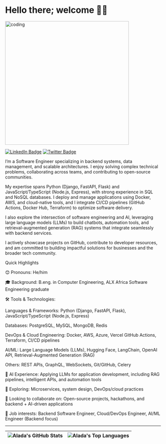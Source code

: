 # Hello there; welcome 👋🏾

<img src = 'https://cdn.dribbble.com/users/1162077/screenshots/3848914/media/7ed7d5ca074b48b328150e5a231e8d1f.gif' alt = 'coding' width = '400px'>

[![LinkedIn Badge](https://img.shields.io/badge/-LinkedIn-blue?style=for-the-badge&logo=Linkedin&logoColor=white)](https://www.linkedin.com/in/abdulrahman-yakub-alada) 
[![Twitter Badge](https://img.shields.io/badge/-Twitter-1ca0f1?style=for-the-badge&logo=twitter&logoColor=white)](https://twitter.com/Alada_jr)


I’m a Software Engineer specializing in backend systems, data management, and scalable architectures. I enjoy solving complex technical problems, collaborating across teams, and contributing to open-source communities.

My expertise spans Python (Django, FastAPI, Flask) and JavaScript/TypeScript (Node.js, Express), with strong experience in SQL and NoSQL databases. I deploy and manage applications using Docker, AWS, and cloud-native tools, and I integrate CI/CD pipelines (GitHub Actions, Docker Hub, Terraform) to optimize software delivery.

I also explore the intersection of software engineering and AI, leveraging large language models (LLMs) to build chatbots, automation tools, and retrieval-augmented generation (RAG) systems that integrate seamlessly with backend services.

I actively showcase projects on GitHub, contribute to developer resources, and am committed to building impactful solutions for businesses and the broader tech community.

Quick Highlights

😊 Pronouns: He/him

🎓 Background: B.eng. in Computer Engineering, ALX Africa Software Engineering graduate

🛠️ Tools & Technologies:

Languages & Frameworks: Python (Django, FastAPI, Flask), JavaScript/TypeScript (Node.js, Express)

Databases: PostgreSQL, MySQL, MongoDB, Redis

DevOps & Cloud Engineering: Docker, AWS, Azure, Vercel GitHub Actions, Terraform, CI/CD pipelines

AI/ML: Large Language Models (LLMs), Hugging Face, LangChain, OpenAI API, Retrieval-Augmented Generation (RAG)

Others: REST APIs, GraphQL, WebSockets, Git/GitHub, Celery

🤖 AI Experience: Applying LLMs for application development, including RAG pipelines, intelligent APIs, and automation tools

🌱 Exploring: Microservices, system design, DevOps/cloud practices

🤝 Looking to collaborate on: Open-source projects, hackathons, and backend + AI-driven applications

💼 Job interests: Backend Software Engineer, Cloud/DevOps Engineer, AI/ML Engineer (Backend focus)

---

| ![Alada's GitHub Stats](https://github-readme-stats.vercel.app/api?username=Aladaabdul&show_icons=true&include_all_commits=true&hide_border=true) | ![Alada's Top Languages](https://github-readme-stats.vercel.app/api/top-langs/?username=Aladaabdul&langs_count=8&layout=compact&hide_border=true) |
| ------------- | ------------- |


